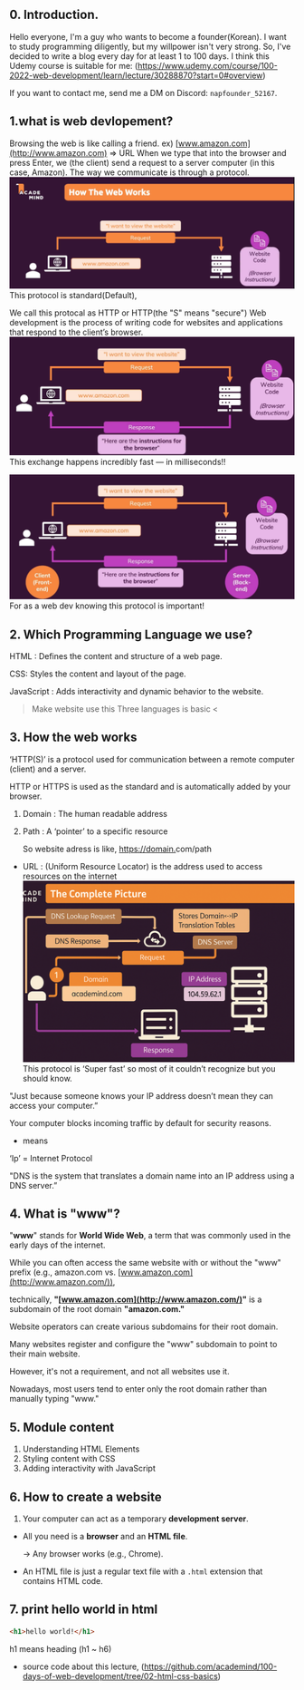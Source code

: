 ## 0. Introduction.

Hello everyone, I'm a guy who wants to become a founder(Korean).
I want to study programming diligently, but my willpower isn't very strong.
So, I've decided to write a blog every day for at least 1 to 100 days.
I think this Udemy course is suitable for me:
(https://www.udemy.com/course/100-2022-web-development/learn/lecture/30288870?start=0#overview)

If you want to contact me, send me a DM on Discord: `napfounder_52167`.

## 1.what is web devlopement?

Browsing the web is like calling a friend.
ex) [www.amazon.com](http://www.amazon.com) ⇒ URL
When we type that into the browser and press Enter, we (the client) send a request to a server computer (in this case, Amazon).
The way we communicate is through a protocol.
![alt text](../img/1.png.png)
This protocol is standard(Default),

We call this protocal as HTTP or HTTP(the "S" means "secure")
Web development is the process of writing code for websites and applications that respond to the client’s browser.
![alt text](../img/2.png.png)
This exchange happens incredibly fast — in milliseconds!!

![alt text](../img/3.png.png)
For as a web dev knowing this protocol is important!

## 2. Which Programming Language we use?

HTML : Defines the content and structure of a web page.

CSS: Styles the content and layout of the page.

JavaScript : Adds interactivity and dynamic behavior to the website.

>Make website use this Three languages is basic <

## 3. How the web works

‘HTTP(S)’ is a protocol used for communication between a remote computer (client) and a server.

HTTP or HTTPS is used as the standard and is automatically added by your browser.

1. Domain : The human readable address
2. Path : A ‘pointer’ to a specific resource
    
    So website adress is like,  [https://domain.](https://domain.path)com/path 
    
- URL : (Uniform Resource Locator) is the address used to access resources on the internet
![alt text](../img/4.png)
This protocol is ‘Super fast’ so most of it couldn’t recognize but you should know. 

"Just because someone knows your IP address doesn’t mean they can access your computer.”

Your computer blocks incoming traffic by default for security reasons.

- means

‘Ip’ = Internet Protocol

"DNS is the system that translates a domain name into an IP address using a DNS server.”

## 4. What is "www"?

"**www**" stands for **World Wide Web**, a term that was commonly used in the early days of the internet.

While you can often access the same website with or without the "www" prefix (e.g., amazon.com vs. [www.amazon.com](http://www.amazon.com/)),

technically, **"[www.amazon.com](http://www.amazon.com/)"** is a subdomain of the root domain **"amazon.com."**

Website operators can create various subdomains for their root domain.

Many websites register and configure the "www" subdomain to point to their main website.

However, it's not a requirement, and not all websites use it.

Nowadays, most users tend to enter only the root domain rather than manually typing "www."
## 5. Module content

1. Understanding HTML Elements 
2. Styling content with CSS
3. Adding interactivity with JavaScript
## 6. How to create a website

1. Your computer can act as a temporary **development server**.
- All you need is a **browser** and an **HTML file**.
    
    → Any browser works (e.g., Chrome).
    
- An HTML file is just a regular text file with a `.html` extension that contains HTML code.
## 7. print hello world in html
```html
<h1>hello world!</h1>
```
h1 means heading (h1 ~ h6)

- source code about this lecture, (https://github.com/academind/100-days-of-web-development/tree/02-html-css-basics)